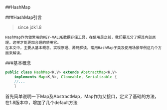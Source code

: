 ##HashMap

###HashMap引言
> since jdk1.8


    HashMap作为做常用的KEY-VALUE数据存储工具，在使用是之前，我们要充分了解其内部原理，这样才能更加合理的使用它。
    在本文中，主要从基本概念、实现原理、源码解读、常用HashMap子类及使用场景举例这几个方面来解读。


###基本概念
```java
public class HashMap<K,V> extends AbstractMap<K,V>
    implements Map<K,V>, Cloneable, Serializable {
    //...
    }
```
首先简单说明一下Map及AbstractMap，Map作为父接口，定义了基础的方法，在1.8版本中，增加了几个default方法


    